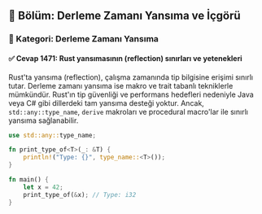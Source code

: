 ## 📘 Bölüm: Derleme Zamanı Yansıma ve İçgörü
### 🔹 Kategori: Derleme Zamanı Yansıma
#### ✅ Cevap 1471: Rust yansımasının (reflection) sınırları ve yetenekleri

Rust'ta yansıma (reflection), çalışma zamanında tip bilgisine erişimi sınırlı tutar. Derleme zamanı yansıma ise makro ve trait tabanlı tekniklerle mümkündür. Rust'ın tip güvenliği ve performans hedefleri nedeniyle Java veya C# gibi dillerdeki tam yansıma desteği yoktur. Ancak, `std::any::type_name`, `derive` makroları ve procedural macro'lar ile sınırlı yansıma sağlanabilir.

```rust
use std::any::type_name;

fn print_type_of<T>(_: &T) {
    println!("Type: {}", type_name::<T>());
}

fn main() {
    let x = 42;
    print_type_of(&x); // Type: i32
}
```
